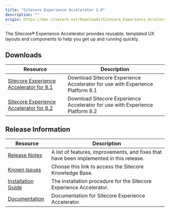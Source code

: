 ```yaml
---
title: "Sitecore Experience Accelerator 1.0"
description: ""
origin: https://dev.sitecore.net/Downloads/Sitecore_Experience_Accelerator/10/Sitecore_Experience_Accelerator_10_Initial_Release.aspx
---
```


The Sitecore® Experience Accelerator provides reusable, templated UX layouts and components to help you get up and running quickly.

## Downloads

 | Resource | Description |
 | --- | --- |
 | [Sitecore Experience Accelerator for 8.1](https://scdp.blob.core.windows.net/downloads/Sitecore%20Experience%20Accelerator/10/Sitecore%20Experience%20Accelerator%2010%20Initial%20Release/Secure/Sitecore%20Experience%20Accelerator%201.0.0%20for%208.1.zip) | Download Sitecore Experience Accelerator for use with Experience Platform 8.1 |
 | [Sitecore Experience Accelerator for 8.2](https://scdp.blob.core.windows.net/downloads/Sitecore%20Experience%20Accelerator/10/Sitecore%20Experience%20Accelerator%2010%20Initial%20Release/Secure/Sitecore%20Experience%20Accelerator%201.0.0%20for%208.2.zip) | Download Sitecore Experience Accelerator for use with Experience Platform 8.2 |

## Release Information

 | Resource | Description |
 | --- | --- |
 | [Release Notes](/downloads/Sitecore_Experience_Accelerator/10/Sitecore_Experience_Accelerator_10_Initial_Release/Release_Notes) | A list of features, improvements, and fixes that have been implemented in this release. |
 | [Known Issues](https://kb.sitecore.net/articles/196733) | Choose this link to access the Sitecore Knowledge Base. |
 | [Installation Guide](https://scdp.blob.core.windows.net/downloads/Sitecore%20Experience%20Accelerator/10/Sitecore%20Experience%20Accelerator%2010%20Initial%20Release/Secure/SXA-1.0-Installation-Guide.pdf) | The installation procedure for the Sitecore Experience Accelerator. |
 | [Documentation](https://doc.sitecore.net:443/en/Products/Sitecore_Experience_Accelerator) | Documentation for Sitecore Experience Accelerator. |